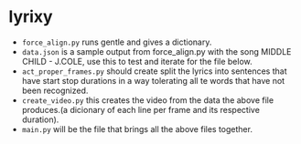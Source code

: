 # lyrixy

* ```force_align.py``` runs gentle and gives a dictionary.
* ```data.json``` is a sample output from force_align.py with the song MIDDLE CHILD - J.COLE, use this to test and iterate for the file below.
* ```act_proper_frames.py``` should create split the  lyrics into sentences that have start stop durations in a way tolerating all te words that have not been recognized.
* ```create_video.py``` this creates the video from the data the above file produces.(a dicionary of each line per frame and its respective duration).
* ```main.py``` will be the file that brings all the above files together.
